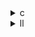 <details><summary>c</summary>

---

##  **ベースライン: `gramschmidt.c`**

### 処理ステップ（簡略化）：

1. **ノルム計算**：`nrm = sum(A[i][k]^2)`
2. **正規化**：`Q[i][k] = A[i][k] / sqrt(nrm)`
3. **直交成分抽出**：

   * `R[k][j] = sum(Q[i][k] * A[i][j])`
   * `A[i][j] -= Q[i][k] * R[k][j]`

*  `#pragma scop` により PolyBench に最適化許可
*  OpenMP なし、逐次処理
*  SIMD 指示なし、ベクトル化されにくい

---

##  `opt_1.c` の違い【構造保存型（PolyBench準拠）】

*  `#pragma scop` 構文維持（PolyBench対応）
*  処理ロジック・演算式はベースと完全同一
*  OpenMP, SIMD, vector 最適化なし

>  **opt\_1** = PolyBench 用にそのまま整理された**等価変換コード**

---

##  `opt_2.c` の違い【OpenMP 並列化導入】

*  `#pragma omp parallel for private(i, j)` 付きの `k` ループ → 並列化
*  変数 `nrm`, `Rkk`, `invRkk`, `Rkj` をループ内に安全に定義
*  SIMD/vector 指示なし
*  処理ロジック・精度変化なし

>  **opt\_2** = **スレッドレベル並列化による高速化対応**（OpenMP 入門構成）

---

##  `opt_3.c` の違い【OpenMP + SIMD ベクトル化】

*  `#pragma omp parallel for` に加えて：

  * `#pragma omp simd` 指示が2か所に追加

    * `Q[i][k] = A[i][k] * invRkk;`
    * `A[i][j] -= Q[i][k] * Rkj;`
*  SIMD 対応でループ依存性を排除（コンパイラに明示）
*  スカラー乗算形式により FMA 最適化のチャンス増

>  **opt\_3** = **マルチスレッド + SIMD 並列を最大限活用**した高速化版

---

##  比較まとめ表

| 特徴                         | `gramschmidt.c` | `opt_1.c` | `opt_2.c`                | `opt_3.c`               |
| -------------------------- | --------------- | --------- | ------------------------ | ----------------------- |
| OpenMP 並列化                 | ❌               | ❌         | ✅ `parallel for` (`k`方向) | ✅ 同左                    |
| SIMD ベクトル化                 | ❌               | ❌         | ❌                        | ✅ `omp simd` による明示ベクトル化 |
| `#pragma scop`（PolyBench用） | ✅               | ✅         | ❌（OpenMPと排他）             | ❌                       |
| 計算式の変形                     | ❌               | ❌         | ✅ 中間変数を安全に分離             | ✅ + SIMD最適化向けのスカラー展開    |
| 並列度                        | 単一スレッド          | 単一スレッド    | マルチスレッド                  | マルチスレッド + SIMD          |

---

##  結論

* **opt\_1**：構文的に整理された PolyBench 処理。最適化目的では使わない。
* **opt\_2**：OpenMP による並列化を導入。**マルチスレッドで高速化可能**
* **opt\_3**：OpenMP に加えて SIMD 化を明示し、**マルチコア + ベクトル命令**をフル活用する形

---

</details>

<details><summary>ll</summary>

---

##  **base.ll（非最適化）特徴**

*  `__kmpc_*` 系 OpenMP 呼び出しなし → 単一スレッド実行
*  `!llvm.loop.*` メタデータなし → ベクトル化非対応
*  3重ループ：`k` → `i`, `j` を使って逐次的に `Q`, `R`, `A` を更新
* 使用命令：`load`, `fmul`, `fadd`, `fsub`, `store` のスカラー形式

---

##  `opt_1.ll` の違い【構文整理のみ】

*  OpenMP 並列なし（`__kmpc_*` 呼び出しなし）
*  SIMD命令も無し（`<4 x double>` など出現なし）
*  `Q`, `R`, `A` 各ステップのメモリアクセスが `getelementptr` で正確に整理されている
*  計算順、命令順序とも base と一致

>  **opt\_1.ll** = LLVM IR レベルでもベースと同等。**命令順・構造維持型**

---

##  `opt_2.ll` の違い【OpenMP 並列化】

*  `__kmpc_fork_call`, `__kmpc_for_static_init` の存在 → OpenMP 並列化（`k`ループベース）
*  `@.omp_outlined.*` によるループ分割処理あり
*  SIMD命令なし（スカラー命令構成のまま）
*  vectorize メタなし

>  **opt\_2.ll** = 並列化された IR だが、**ベクトル化は未対応**

---

##  `opt_3.ll` の違い【OpenMP + SIMD ベクトル命令化】

*  `__kmpc_*` による OpenMP 並列構造を保持（`opt_2`と同等）
*  `!llvm.loop.vectorize.enable = true` メタデータ付きループあり → LLVMベクトル化指示
*  `fmul <4 x double>`, `fadd <4 x double>`, `fsub <4 x double>` などのSIMD命令出現
*  `!llvm.loop.vectorize.width = 4`, `unroll.count = 4` メタ付き → ベクトル長とループ展開数指定
*  ループキャリア依存性回避のための命令順変更が一部確認される

>  **opt\_3.ll** = 並列処理 + SIMDベクトル命令 + 明示的メタによる LLVM 最適化誘導型 IR

---

##  差分まとめ表

| 特徴                      | base.ll | opt\_1.ll | opt\_2.ll                 | opt\_3.ll                                 |
| ----------------------- | ------- | --------- | ------------------------- | ----------------------------------------- |
| OpenMP 並列化 (`__kmpc_*`) | ❌       | ❌         | ✅ `fork_call`, `outlined` | ✅ 同左                                      |
| ベクトル化メタ (`vectorize`)   | ❌       | ❌         | ❌                         | ✅ `vectorize.enable`, `width=4`, `unroll` |
| SIMD命令 (`<4 x double>`) | ❌       | ❌         | ❌                         | ✅ `fadd`, `fmul`, `fsub`                  |
| ループ依存性の最適化              | ❌       | ❌         | 部分対応                      | ✅ `simd` 対応型の演算順序                         |
| 命令スケジューリング変化            | ❌       | ❌         | ❌                         | ✅ LLVM最適化を促進するために順序調整あり                   |

---

##  結論

* **opt\_1.ll**：構造保存型。IR最適化は未適用。
* **opt\_2.ll**：OpenMP による並列実行が可能だが、命令レベルはスカラーのまま
* **opt\_3.ll**：並列 + SIMD命令展開 + 明示ベクトル幅指定の **最終最適化 IR**

---

</details>
